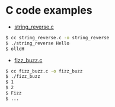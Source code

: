# C code examples

- [string_reverse.c](string_reverse.c)

```sh
$ cc string_reverse.c -o string_reverse
$ ./string_reverse Hello
$ olleH

```

- [fizz_buzz.c](fizz_buzz.c)

```sh
$ cc fizz_buzz.c -o fizz_buzz
$ ./fizz_buzz
$ 1
$ 2
$ Fizz
$ ...
```

